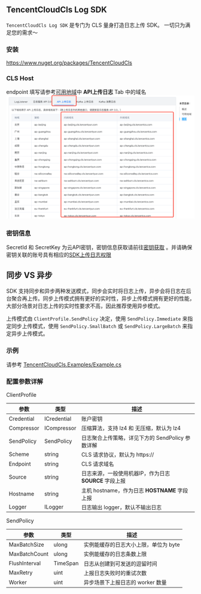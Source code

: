 TencentCloudCls Log SDK
---

`TencentCloudCls Log SDK` 是专门为 CLS 量身打造日志上传 SDK。 一切只为满足您的需求～

### 安装

https://www.nuget.org/packages/TencentCloudCls

### CLS Host

endpoint 填写请参考[可用地域](https://cloud.tencent.com/document/product/614/18940#.E5.9F.9F.E5.90.8D)中 **API上传日志**
Tab 中的域名![image-20230403191435319](https://github.com/TencentCloud/tencentcloud-cls-sdk-js/blob/main/demo.png)

### 密钥信息

SecretId 和 SecretKey 为云API密钥，密钥信息获取请前往[密钥获取](https://console.cloud.tencent.com/cam/capi)
。并请确保密钥关联的账号具有相应的[SDK上传日志权限](https://cloud.tencent.com/document/product/614/68374#.E4.BD.BF.E7.94.A8-api-.E4.B8.8A.E4.BC.A0.E6.95.B0.E6.8D.AE)

## 同步 VS 异步

SDK 支持同步和异步两种发送模式，同步会实时将日志上传，异步会将日志在后台聚合再上传。同步上传模式拥有更好的实时性，异步上传模式拥有更好的性能，大部分场景对日志上传的实时性要求不高，因此推荐使用异步模式。

上传模式由 `ClientProfile.SendPolicy` 决定，使用 `SendPolicy.Immediate` 来指定同步上传模式，使用 `SendPolicy.SmallBatch` 或
`SendPolicy.LargeBatch` 来指定异步上传模式。

### 示例

请参考 [TencentCloudCls.Examples/Example.cs](TencentCloudCls.Examples/Example.cs)

### 配置参数详解

ClientProfile

| 参数         | 类型          | 描述                                 |
|------------|-------------|------------------------------------|
| Credential | ICredential | 账户密钥                               |
| Compressor | ICompressor | 压缩算法，支持 lz4 和 无压缩，默认为 lz4          |    
| SendPolicy | SendPolicy  | 日志聚合上传策略，详见下方的 SendPolicy 参数详解     |
| Scheme     | string      | CLS 请求协议，默认为 https://              |
| Endpoint   | string      | CLS 请求域名                           |
| Source     | string      | 日志来源，一般使用机器IP，作为日志 __SOURCE__ 字段上报 |
| Hostname   | string      | 主机 hostname，作为日志 __HOSTNAME__ 字段上报 |
| Logger     | ILogger     | 日志输出 logger，默认不输出日志                |

SendPolicy

| 参数            | 类型       | 描述                    |
|---------------|----------|-----------------------|
| MaxBatchSize  | ulong    | 实例能缓存的日志大小上限，单位为 byte |
| MaxBatchCount | ulong    | 实例能缓存的日志条数上限          |    
| FlushInterval | TimeSpan | 日志从创建到可发送的逗留时间        |
| MaxRetry      | uint     | 上报日志失败时的重试次数          |
| Worker        | uint     | 异步场景下上报日志的 worker 数量  |
